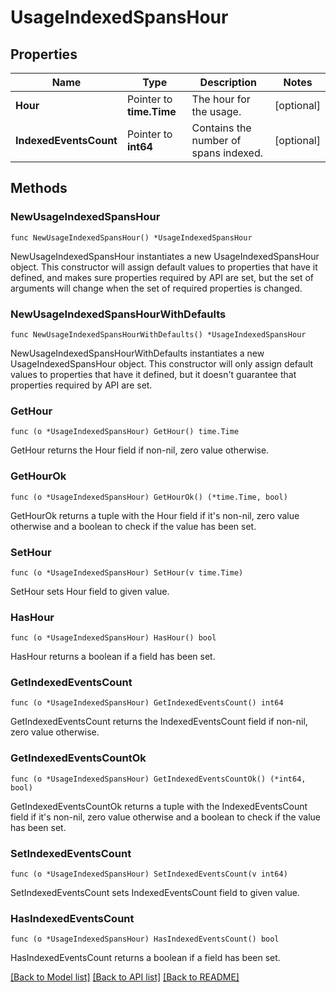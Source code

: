 # UsageIndexedSpansHour

## Properties

| Name                   | Type                     | Description                           | Notes      |
| ---------------------- | ------------------------ | ------------------------------------- | ---------- |
| **Hour**               | Pointer to **time.Time** | The hour for the usage.               | [optional] |
| **IndexedEventsCount** | Pointer to **int64**     | Contains the number of spans indexed. | [optional] |

## Methods

### NewUsageIndexedSpansHour

`func NewUsageIndexedSpansHour() *UsageIndexedSpansHour`

NewUsageIndexedSpansHour instantiates a new UsageIndexedSpansHour object.
This constructor will assign default values to properties that have it defined,
and makes sure properties required by API are set, but the set of arguments
will change when the set of required properties is changed.

### NewUsageIndexedSpansHourWithDefaults

`func NewUsageIndexedSpansHourWithDefaults() *UsageIndexedSpansHour`

NewUsageIndexedSpansHourWithDefaults instantiates a new UsageIndexedSpansHour object.
This constructor will only assign default values to properties that have it defined,
but it doesn't guarantee that properties required by API are set.

### GetHour

`func (o *UsageIndexedSpansHour) GetHour() time.Time`

GetHour returns the Hour field if non-nil, zero value otherwise.

### GetHourOk

`func (o *UsageIndexedSpansHour) GetHourOk() (*time.Time, bool)`

GetHourOk returns a tuple with the Hour field if it's non-nil, zero value otherwise
and a boolean to check if the value has been set.

### SetHour

`func (o *UsageIndexedSpansHour) SetHour(v time.Time)`

SetHour sets Hour field to given value.

### HasHour

`func (o *UsageIndexedSpansHour) HasHour() bool`

HasHour returns a boolean if a field has been set.

### GetIndexedEventsCount

`func (o *UsageIndexedSpansHour) GetIndexedEventsCount() int64`

GetIndexedEventsCount returns the IndexedEventsCount field if non-nil, zero value otherwise.

### GetIndexedEventsCountOk

`func (o *UsageIndexedSpansHour) GetIndexedEventsCountOk() (*int64, bool)`

GetIndexedEventsCountOk returns a tuple with the IndexedEventsCount field if it's non-nil, zero value otherwise
and a boolean to check if the value has been set.

### SetIndexedEventsCount

`func (o *UsageIndexedSpansHour) SetIndexedEventsCount(v int64)`

SetIndexedEventsCount sets IndexedEventsCount field to given value.

### HasIndexedEventsCount

`func (o *UsageIndexedSpansHour) HasIndexedEventsCount() bool`

HasIndexedEventsCount returns a boolean if a field has been set.

[[Back to Model list]](../README.md#documentation-for-models) [[Back to API list]](../README.md#documentation-for-api-endpoints) [[Back to README]](../README.md)
